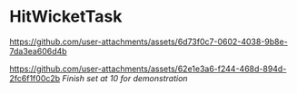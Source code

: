 # HitWicketTask
 


https://github.com/user-attachments/assets/6d73f0c7-0602-4038-9b8e-7da3ea606d4b


https://github.com/user-attachments/assets/62e1e3a6-f244-468d-894d-2fc6f1f00c2b
*Finish set at 10 for demonstration*
